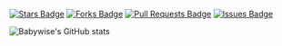 <!--
**Babywise/Babywise** is a ✨ _special_ ✨ repository because its `README.md` (this file) appears on your GitHub profile.

Here are some ideas to get you started:

- 🔭 I’m currently working on ...
- 🌱 I’m currently learning ...
- 👯 I’m looking to collaborate on ...
- 🤔 I’m looking for help with ...
- 💬 Ask me about ...
- 📫 How to reach me: ...
- 😄 Pronouns: ...
- ⚡ Fun fact: ...
-->

<a href="https://github.com/Babywise/Babywise/stargazers"><img src="https://img.shields.io/github/stars/Babywise/Babywise" alt="Stars Badge"/></a>
<a href="https://github.com/Babywise/Babywise/network/members"><img src="https://img.shields.io/github/forks/Babywise/Babywise" alt="Forks Badge"/></a>
<a href="https://github.com/Babywise/Babywise/pulls"><img src="https://img.shields.io/github/issues-pr/Babywise/Babywise" alt="Pull Requests Badge"/></a>
<a href="https://github.com/Babywise/Babywise/issues"><img src="https://img.shields.io/github/issues/Babywise/Babywise" alt="Issues Badge"/></a>

![Babywise's GitHub stats](https://github-readme-stats.vercel.app/api?username=Babywise&hide=contribs,prs&count_private=true&show_icons=true&theme=transparent)
